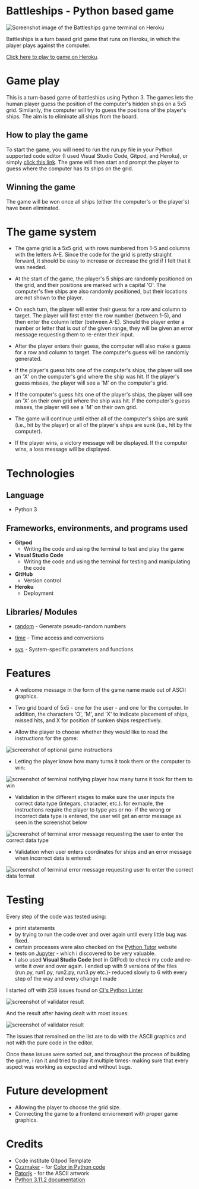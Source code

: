# Battleships - Python based game

![Screenshot image of the Battleships game terminal on Heroku](/ASSETS/Images/Screenshot%202023-03-22%20at%2011-37-55%20Python%20Terminal%20by%20Code%20Institute.png)

Battleships is a turn based grid game that runs on Heroku, in which the player plays against the computer.

[Click here to play to game on Heroku](https://battleappli.herokuapp.com/).

# Game play

This is a turn-based game of battleships using Python 3. The games lets the human player guess the position of the computer's hidden ships on a 5x5 grid. Similarily, the computer will try to guess the positions of the player's ships. The aim is to eliminate all ships from the board. 

## How to play the game

To start the game, you will need to run the run.py file in your Python supported code editor (I used Visual Studio Code, Gitpod, and Heroku), or simply [click this link](https://battleappli.herokuapp.com/). The game will then start and prompt the player to guess where the computer has its ships on the grid.

## Winning the game

The game will be won once all ships (either the computer's or the player's) have been eliminated.

# The game system

- The game grid is a 5x5 grid, with rows numbered from 1-5 and columns with the letters A-E. Since the code for the grid is pretty straight forward, it should be easy to increase or decrease the grid if I felt that it was needed. 

- At the start of the game, the player's 5 ships are randomly positioned on the grid, and their positions are marked with a capital 'O'. The computer's five ships are also randomly positioned, but their locations are not shown to the player.

- On each turn, the player will enter their guess for a row and column to target. The player will first enter the row number (between 1-5), and then enter the column letter (between A-E). Should the player enter a number or letter that is out of the given range, they will be given an error message requesting them to re-enter their input.

- After the player enters their guess, the computer will also make a guess for a row and column to target. The computer's guess will be randomly generated.

- If the player's guess hits one of the computer's ships, the player will see an 'X' on the computer's grid where the ship was hit. If the player's guess misses, the player will see a 'M' on the computer's grid.

- If the computer's guess hits one of the player's ships, the player will see an 'X' on their own grid where the ship was hit. If the computer's guess misses, the player will see a 'M' on their own grid.

- The game will continue until either all of the computer's ships are sunk (i.e., hit by the player) or all of the player's ships are sunk (i.e., hit by the computer).

- If the player wins, a victory message will be displayed. If the computer wins, a loss message will be displayed.

# Technologies

## Language

- Python 3

## Frameworks, environments, and programs used

- __Gitpod__ 
    - Writing the code and using the terminal to test and play the game
- __Visual Studio Code__
    - Writing the code and using the terminal for testing and manipulating the code
- __GitHub__
    - Version control
- __Heroku__
    - Deployment

## Libraries/ Modules

- [random](https://docs.python.org/3/library/random.html) - Generate pseudo-random numbers 

- [time](https://docs.python.org/3/library/time.html) - Time access and conversions

- [sys](https://docs.python.org/3/library/sys.html) - System-specific parameters and functions

# Features

- A welcome message in the form of the game name made out of ASCII graphics.

- Two grid board of 5x5 - one for the user - and one for the computer. In addition, the characters 'O', 'M', and 'X' to indicate placement of ships, missed hits, and X for position of sunken ships respectively. 

- Allow the player to choose whether they would like to read the instructions for the game:

![screenshot of optional game instructions](/ASSETS/2023-03-23%20(3).png)

- Letting the player know how many turns it took them  or the computer to win:

![screenshot of terminal notifying player how many turns it took for them to win](/ASSETS/2023-03-23%20(2).png)

- Validation in the different stages to make sure the user inputs the correct data type (integars, character, etc.). for exmaple, the instructions require the player to type yes or no- if the wrong or incorrect data type is entered, the user will get an error message as seen in the screenshot below

![screenshot of terminal error message requesting the user to enter the correct data type](/ASSETS/Images/2023-03-23%20(6).png)

- Validation when user enters coordinates for ships and an error message when incorrect data is entered:

![screenshot of terminal error message requesting user to enter the correct data format](/ASSETS/Images/2023-03-23%20(8).png)



# Testing

Every step of the code was tested using: 
- print statements  
- by trying to run the code over and over again until every little bug was fixed. 
- certain processes were also checked on the [Python Tutor](https://pythontutor.com/python-debugger.html#mode=edit) website 
- tests on [Jupyter](https://jupyter.org/) - which i discovered to be very valuable.
- I also used __Visual Studio Code__  (not in GitPod) to check my code and re-write it over and over again. I ended up with 9 versions of the files (run.py, run1.py, run2.py, run3.py etc.)- reduced slowly to 6 with every step of the way and every change I made


I started off with 258 issues found on [CI's Python Linter](https://pep8ci.herokuapp.com/)

![screenshot of validator result](/ASSETS/Images/Screenshot%202023-03-22%20at%2012-03-52%20CI%20Python%20Linter.png)

And the result after having dealt with most issues:

![screenshot of validator result](/ASSETS/Images/Screenshot%202023-03-22%20at%2016-49-54%20CI%20Python%20Linter.png)

The issues that remained on the list are to do with the ASCII graphics and not with the pure code in the editor.

Once these issues were sorted out, and throughout the process of building the game, i ran it and tried to play it multiple times- making sure that every aspect was working as expected and without bugs.


# Future development

- Allowing the player to choose the grid size.
- Connecting the game to a frontend enviornment with proper game graphics.

# Credits

- Code institute Gitpod Template
- [Ozzmaker](https://ozzmaker.com/) - for [Color in Python code](https://ozzmaker.com/add-colour-to-text-in-python/)
- [Patorjk](https://patorjk.com/) - for the ASCII artwork
- [Python 3.11.2 documentation](https://docs.python.org/3/)